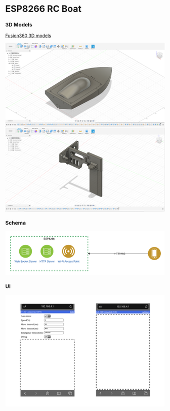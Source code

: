 # ESP8266 RC Boat

### 3D Models
[Fusion360 3D models](./models)

![](./boat.png)
![](./rudder.png)

### Schema
![](./schema.png)

### UI
![](./ui.png)